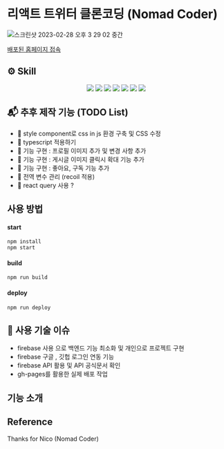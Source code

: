# 리액트 트위터 클론코딩 (Nomad Coder)
![스크린샷 2023-02-28 오후 3 29 02 중간](https://user-images.githubusercontent.com/75825734/221773201-f1d865d2-649c-4b1c-895b-e22508a7c8ce.jpeg)

<a align='center' href='https://leemj0948.github.io/nwitter/#/'>배포된 홈페이지 접속</a>

## ⚙️ Skill 
<p align='center'>
    <img src="https://img.shields.io/badge/React-^18.0.2-blue?logo=React"/>
    <img src="https://img.shields.io/badge/react_dom-^18.0.2-blueviolet?logo=ReactOS"/>
    <img src="https://img.shields.io/badge/react_router_dom-^6.8.1-critical?logo=React Table"/>
    <img src="https://img.shields.io/badge/node.js-v19.3.0-green?logo=Node.js"/>
    <img src="https://img.shields.io/badge/firebase-^9.6.1-yellow?logo=firebase"/>
    <img src="https://img.shields.io/badge/gh__pages-%5.0.0-%23222222?logo=github pages"/>
    <img src="https://img.shields.io/badge/uuid-^9.0.0-orange?logo=uuid"/>
</p>

## 📬 추후 제작 기능 (TODO List)
-  📌 style component로 css in js 환경 구축 및 CSS 수정 
-  📌 typescript 적용하기 
-  📌 기능 구현 : 프로필 이미지 추가 및 변경 사항 추가 
-  📌 기능 구현 : 게시글 이미지 클릭시 확대 기능 추가 
-  📌 기능 구현 : 좋아요, 구독 기능 추가
-  📌 전역 변수 관리 (recoil 적용)
-  📌 react query 사용 ? 

## 사용 방법

#### start

```
npm install
npm start
```

#### build

```
npm run build
```

#### deploy

```
npm run deploy
```

## 🧸 사용 기술 이슈 
- firebase 사용 으로 백엔드 기능 최소화 및 개인으로 프로젝트 구현
- firebase 구글 , 깃헙 로그인 연동 기능 
- firebase API 활용 및 API 공식문서 확인
- gh-pages를 활용한 실제 배포 작업 

## 기능 소개 

## Reference 
Thanks for Nico (Nomad Coder)

